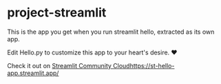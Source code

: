 # project-streamlit

This is the app you get when you run streamlit hello, extracted as its own app.

Edit Hello.py to customize this app to your heart's desire. ❤️

Check it out on [Streamlit Community Cloud](https://st-hello-app.streamlit.app/)https://st-hello-app.streamlit.app/
